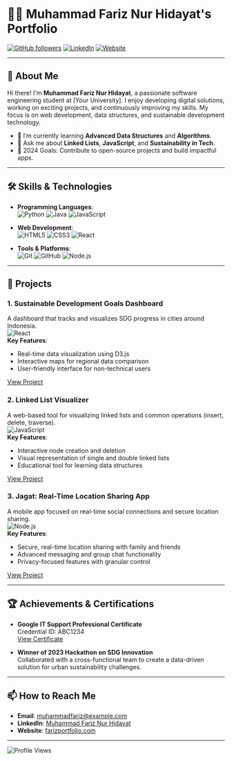 # 👨‍💻 Muhammad Fariz Nur Hidayat's Portfolio

[![GitHub followers](https://img.shields.io/github/followers/yourusername?style=social)](https://github.com/yourusername)
[![LinkedIn](https://img.shields.io/badge/LinkedIn-blue?style=flat&logo=linkedin&labelColor=blue)](https://www.linkedin.com/in/yourlinkedin/)
[![Website](https://img.shields.io/badge/Website-Portfolio-orange)](https://yourwebsite.com)

---

## 🚀 About Me
Hi there! I'm **Muhammad Fariz Nur Hidayat**, a passionate software engineering student at [Your University]. I enjoy developing digital solutions, working on exciting projects, and continuously improving my skills. My focus is on web development, data structures, and sustainable development technology.

- 🌱 I’m currently learning **Advanced Data Structures** and **Algorithms**.
- 💬 Ask me about **Linked Lists**, **JavaScript**, and **Sustainability in Tech**.
- 🎯 2024 Goals: Contribute to open-source projects and build impactful apps.

---

## 🛠️ Skills & Technologies

- **Programming Languages**:  
  ![Python](https://img.shields.io/badge/-Python-3776AB?style=flat&logo=python&logoColor=white)
  ![Java](https://img.shields.io/badge/-Java-007396?style=flat&logo=java&logoColor=white)
  ![JavaScript](https://img.shields.io/badge/-JavaScript-F7DF1E?style=flat&logo=javascript&logoColor=white)

- **Web Development**:  
  ![HTML5](https://img.shields.io/badge/-HTML5-E34F26?style=flat&logo=html5&logoColor=white)
  ![CSS3](https://img.shields.io/badge/-CSS3-1572B6?style=flat&logo=css3&logoColor=white)
  ![React](https://img.shields.io/badge/-React-61DAFB?style=flat&logo=react&logoColor=white)

- **Tools & Platforms**:  
  ![Git](https://img.shields.io/badge/-Git-F05032?style=flat&logo=git&logoColor=white)
  ![GitHub](https://img.shields.io/badge/-GitHub-181717?style=flat&logo=github&logoColor=white)
  ![Node.js](https://img.shields.io/badge/-Node.js-339933?style=flat&logo=node.js&logoColor=white)

---

## 📂 Projects

### 1. **Sustainable Development Goals Dashboard**
   A dashboard that tracks and visualizes SDG progress in cities around Indonesia.  
   ![React](https://img.shields.io/badge/-React-61DAFB?style=flat&logo=react&logoColor=white)  
   **Key Features**:
   - Real-time data visualization using D3.js
   - Interactive maps for regional data comparison
   - User-friendly interface for non-technical users

   [View Project](https://github.com/yourusername/SDG-dashboard)

### 2. **Linked List Visualizer**
   A web-based tool for visualizing linked lists and common operations (insert, delete, traverse).  
   ![JavaScript](https://img.shields.io/badge/-JavaScript-F7DF1E?style=flat&logo=javascript&logoColor=white)  
   **Key Features**:
   - Interactive node creation and deletion
   - Visual representation of single and double linked lists
   - Educational tool for learning data structures

   [View Project](https://github.com/yourusername/Linked-List-Visualizer)

### 3. **Jagat: Real-Time Location Sharing App**
   A mobile app focused on real-time social connections and secure location sharing.  
   ![Node.js](https://img.shields.io/badge/-Node.js-339933?style=flat&logo=node.js&logoColor=white)  
   **Key Features**:
   - Secure, real-time location sharing with family and friends
   - Advanced messaging and group chat functionality
   - Privacy-focused features with granular control

   [View Project](https://github.com/yourusername/Jagat-App)

---

## 🏆 Achievements & Certifications

- **Google IT Support Professional Certificate**  
  Credential ID: ABC1234  
  [View Certificate](https://www.coursera.org/account/accomplishments/certificate/ABC1234)

- **Winner of 2023 Hackathon on SDG Innovation**  
  Collaborated with a cross-functional team to create a data-driven solution for urban sustainability challenges.

---

## 📫 How to Reach Me
- **Email**: muhammadfariz@example.com  
- **LinkedIn**: [Muhammad Fariz Nur Hidayat](https://www.linkedin.com/in/yourlinkedin/)  
- **Website**: [farizportfolio.com](https://yourwebsite.com)

---

![Profile Views](https://komarev.com/ghpvc/?username=yourusername&color=blue)
